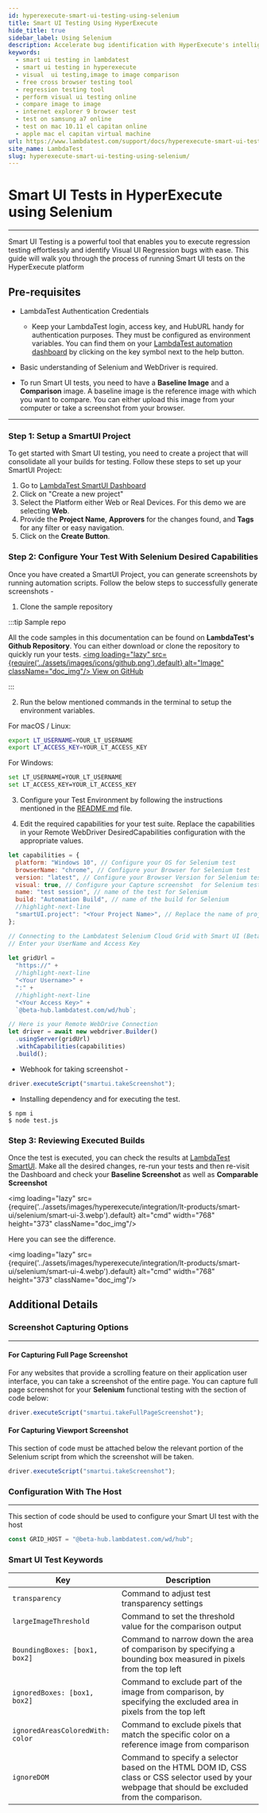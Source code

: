 ```yaml
---
id: hyperexecute-smart-ui-testing-using-selenium
title: Smart UI Testing Using HyperExecute
hide_title: true
sidebar_label: Using Selenium
description: Accelerate bug identification with HyperExecute's intelligent UI testing via Selenium. Conduct Visual UI Regression Testing for flawless application deployment.
keywords:
  - smart ui testing in lambdatest
  - smart ui testing in hyperexecute
  - visual  ui testing,image to image comparison
  - free cross browser testing tool
  - regression testing tool
  - perform visual ui testing online
  - compare image to image
  - internet explorer 9 browser test
  - test on samsung a7 online
  - test on mac 10.11 el capitan online
  - apple mac el capitan virtual machine
url: https://www.lambdatest.com/support/docs/hyperexecute-smart-ui-testing-using-selenium/
site_name: LambdaTest
slug: hyperexecute-smart-ui-testing-using-selenium/
---
```


<script type="application/ld+json"
      dangerouslySetInnerHTML={{ __html: JSON.stringify({
       "@context": "https://schema.org",
        "@type": "BreadcrumbList",
        "itemListElement": [{
          "@type": "ListItem",
          "position": 1,
          "name": "LambdaTest",
          "item": "https://www.lambdatest.com"
        },{
          "@type": "ListItem",
          "position": 2,
          "name": "Support",
          "item": "https://www.lambdatest.com/support/docs/"
        },{
          "@type": "ListItem",
          "position": 3,
          "name": "Smart UI Testing",
          "item": "https://www.lambdatest.com/support/docs/hyperexecute-smart-ui-testing-using-selenium/"
        }]
      })
    }}
></script>

# Smart UI Tests in HyperExecute using Selenium

---

Smart UI Testing is a powerful tool that enables you to execute regression testing effortlessly and identify Visual UI Regression bugs with ease. This guide will walk you through the process of running Smart UI tests on the HyperExecute platform

## Pre-requisites

- LambdaTest Authentication Credentials

  - Keep your LambdaTest login, access key, and HubURL handy for authentication purposes. They must be configured as environment variables. You can find them on your [LambdaTest automation dashboard](https://automation.lambdatest.com/) by clicking on the key symbol next to the help button.

- Basic understanding of Selenium and WebDriver is required.

- To run Smart UI tests, you need to have a **Baseline Image** and a **Comparison** image. A baseline image is the reference image with which you want to compare. You can either upload this image from your computer or take a screenshot from your browser.

---

### Step 1: Setup a SmartUI Project

To get started with Smart UI testing, you need to create a project that will consolidate all your builds for testing. Follow these steps to set up your SmartUI Project:

1. Go to [LambdaTest SmartUI Dashboard](https://beta-smartui.lambdatest.com/)
2. Click on "Create a new project"
3. Select the Platform either Web or Real Devices. For this demo we are selecting **Web**.
4. Provide the **Project Name**, **Approvers** for the changes found, and **Tags** for any filter or easy navigation.
5. Click on the **Create Button**.

### Step 2: Configure Your Test With Selenium Desired Capabilities

Once you have created a SmartUI Project, you can generate screenshots by running automation scripts. Follow the below steps to successfully generate screenshots -

1. Clone the sample repository 

:::tip Sample repo

All the code samples in this documentation can be found on **LambdaTest's Github Repository**. You can either download or clone the repository to quickly run your tests. <a href="https://github.com/LambdaTest/smartui-node-sample" className="github__anchor"><img loading="lazy" src={require('../assets/images/icons/github.png').default} alt="Image" className="doc_img"/> View on GitHub</a>

:::

2. Run the below mentioned commands in the terminal to setup the environment variables.

For macOS / Linux:

```bash
export LT_USERNAME=YOUR_LT_USERNAME
export LT_ACCESS_KEY=YOUR_LT_ACCESS_KEY
```

For Windows:

```bash
set LT_USERNAME=YOUR_LT_USERNAME
set LT_ACCESS_KEY=YOUR_LT_ACCESS_KEY
```

<!-- Set up the LambdaTest credentials by following the instructions mentioned in the [README.md](https://readme.md/) file. -->

3. Configure your Test Environment by following the instructions mentioned in the [README.md](https://github.com/LambdaTest/smartui-node-sample#table-of-contents) file.

4. Edit the required capabilities for your test suite. Replace the capabilities in your Remote WebDriver DesiredCapabilities configuration with the appropriate values.

```javascript
let capabilities = {
  platform: "Windows 10", // Configure your OS for Selenium test
  browserName: "chrome", // Configure your Browser for Selenium test
  version: "latest", // Configure your Browser Version for Selenium test
  visual: true, // Configure your Capture screenshot  for Selenium test
  name: "test session", // name of the test for Selenium
  build: "Automation Build", // name of the build for Selenium
  //highlight-next-line
  "smartUI.project": "<Your Project Name>", // Replace the name of project with the new project name
};

// Connecting to the Lambdatest Selenium Cloud Grid with Smart UI (Beta)
// Enter your UserName and Access Key 
 
let gridUrl = 
  "https://" + 
  //highlight-next-line
  "<Your Username>" + 
  ":" + 
  //highlight-next-line
  "<Your Access Key>" +
  `@beta-hub.lambdatest.com/wd/hub`;

// Here is your Remote WebDrive Connection
let driver = await new webdriver.Builder()
  .usingServer(gridUrl)
  .withCapabilities(capabilities)
  .build();
```

- Webhook for taking screenshot -

```javascript
driver.executeScript("smartui.takeScreenshot");
```

- Installing dependency and for executing the test.

```
$ npm i
$ node test.js
```

### Step 3: Reviewing Executed Builds

Once the test is executed, you can check the results at [LambdaTest SmartUI](https://beta-smartui.lambdatest.com/). Make all the desired changes, re-run your tests and then re-visit the Dashboard and check your **Baseline Screenshot** as well as **Comparable Screenshot**

<img loading="lazy" src={require('../assets/images/hyperexecute/integration/lt-products/smart-ui/selenium/smart-ui-3.webp').default} alt="cmd" width="768" height="373" className="doc_img"/>

Here you can see the difference.

<img loading="lazy" src={require('../assets/images/hyperexecute/integration/lt-products/smart-ui/selenium/smart-ui-4.webp').default} alt="cmd" width="768" height="373" className="doc_img"/>

## Additional Details

### Screenshot Capturing Options

---

#### For Capturing Full Page Screenshot

For any websites that provide a scrolling feature on their application user interface, you can take a screenshot of the entire page. You can capture full page screenshot for your **Selenium** functional testing with the section of code below:

```javascript
driver.executeScript("smartui.takeFullPageScreenshot");
```

#### For Capturing Viewport Screenshot

This section of code must be attached below the relevant portion of the Selenium script from which the screenshot will be taken.

```javascript
driver.executeScript("smartui.takeScreenshot");
```

### Configuration With The Host

---

This section of code should be used to configure your Smart UI test with the host

```javascript
const GRID_HOST = "@beta-hub.lambdatest.com/wd/hub";
```

### Smart UI Test Keywords

| Key | Description |
|-----|------------ |
| `transparency` | Command to adjust test transparency settings |
| `largeImageThreshold` | Command to set the threshold value for the comparison output |
| `BoundingBoxes: [box1, box2]` | Command to narrow down the area of comparison by specifying a bounding box measured in pixels from the top left |
| `ignoredBoxes: [box1, box2]` | Command to exclude part of the image from comparison, by specifying the excluded area in pixels from the top left |
| `ignoredAreasColoredWith: color` | Command to exclude pixels that match the specific color on a reference image from comparison |
| `ignoreDOM` | Command to specify a selector based on the HTML DOM ID, CSS class or CSS selector used by your webpage that should be excluded from the comparison. |